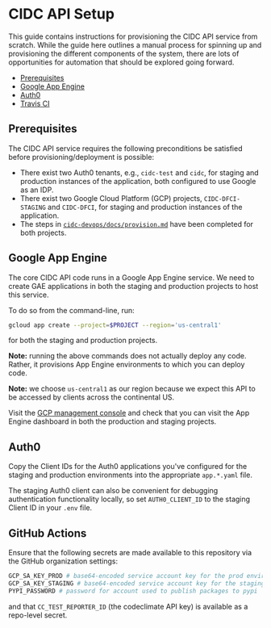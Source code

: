 # CIDC API Setup <!-- omit in TOC -->

This guide contains instructions for provisioning the CIDC API service from scratch. While the guide here outlines a manual process for spinning up and provisioning the different components of the system, there are lots of opportunities for automation that should be explored going forward.

- [Prerequisites](#prerequisites)
- [Google App Engine](#google-app-engine)
- [Auth0](#auth0)
- [Travis CI](#travis-ci)

## Prerequisites

The CIDC API service requires the following preconditions be satisfied before provisioning/deployment is possible:

- There exist two Auth0 tenants, e.g., `cidc-test` and `cidc`, for staging and production instances of the application, both configured to use Google as an IDP.
- There exist two Google Cloud Platform (GCP) projects, `CIDC-DFCI-STAGING` and `CIDC-DFCI`, for staging and production instances of the application.
- The steps in [`cidc-devops/docs/provision.md`](https://github.com/CIMAC-CIDC/cidc-devops/blob/v2/docs/provision.md) have been completed for both projects.

## Google App Engine

The core CIDC API code runs in a Google App Engine service. We need to create GAE applications in both the staging and production projects to host this service.

To do so from the command-line, run:

```bash
gcloud app create --project=$PROJECT --region='us-central1'
```

for both the staging and production projects.

**Note:** running the above commands does not actually deploy any code. Rather, it provisions App Engine environments to which you can deploy code.

**Note:** we choose `us-central1` as our region because we expect this API to be accessed by clients across the continental US.

Visit the [GCP management console](https://console.cloud.google.com) and check that you can visit the App Engine dashboard in both the production and staging projects.

## Auth0

Copy the Client IDs for the Auth0 applications you've configured for the staging and production environments into the appropriate `app.*.yaml` file.

The staging Auth0 client can also be convenient for debugging authentication functionality locally, so set `AUTH0_CLIENT_ID` to the staging Client ID in your `.env` file.

## GitHub Actions

Ensure that the following secrets are made available to this repository via the GitHub organization settings:

```bash
GCP_SA_KEY_PROD # base64-encoded service account key for the prod environment
GCP_SA_KEY_STAGING # base64-encoded service account key for the staging environment
PYPI_PASSWORD # password for account used to publish packages to pypi
```

and that `CC_TEST_REPORTER_ID` (the codeclimate API key) is available as a repo-level secret.
